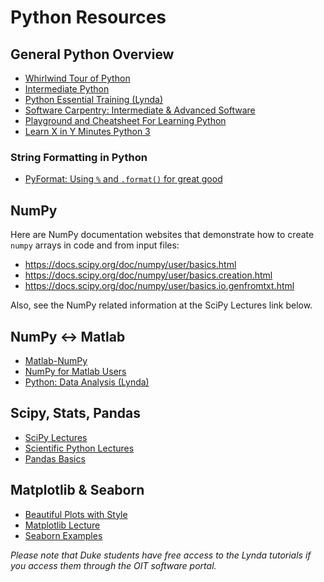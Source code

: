 # Python Resources

## General Python Overview
* [Whirlwind Tour of Python](https://github.com/jakevdp/WhirlwindTourOfPython)
* [Intermediate Python](http://book.pythontips.com/en/latest/index.html)
* [Python Essential Training (Lynda)](https://www.lynda.com/Python-tutorials/Python-Essential-Training/614299-2.html)
* [Software Carpentry: Intermediate & Advanced Software](https://intermediate-and-advanced-software-carpentry.readthedocs.io/en/latest/index.html)
* [Playground and Cheatsheet For Learning Python](https://github.com/trekhleb/learn-python)
* [Learn X in Y Minutes Python 3](https://learnxinyminutes.com/docs/python3/)

### String Formatting in Python
* [PyFormat: Using `%` and `.format()` for great good](https://pyformat.info/)

## NumPy
 Here are NumPy documentation websites
 that demonstrate how to create `numpy` arrays in code and from input
 files:
  * <https://docs.scipy.org/doc/numpy/user/basics.html>
  * <https://docs.scipy.org/doc/numpy/user/basics.creation.html>
  * <https://docs.scipy.org/doc/numpy/user/basics.io.genfromtxt.html>
  
Also, see the NumPy related information at the SciPy Lectures link below.

## NumPy <-> Matlab
* [Matlab-NumPy](http://mathesaurus.sourceforge.net/matlab-numpy.html)
* [NumPy for Matlab Users](https://scipy.github.io/old-wiki/pages/NumPy_for_Matlab_Users)
* [Python: Data Analysis (Lynda)](https://www.lynda.com/Numpy-tutorials/Introduction-Data-Analysis-Python/419162-2.html?srchtrk=index%3a1%0alinktypeid%3a2%0aq%3apython%0apage%3a1%0as%3arelevance%0asa%3atrue%0aproducttypeid%3a2)

## Scipy, Stats, Pandas
* [SciPy Lectures](http://www.scipy-lectures.org/)
* [Scientific Python Lectures](https://nbviewer.jupyter.org/github/dpsanders/scientific-python-lectures/tree/master/)
* [Pandas Basics](http://earthpy.org/pandas-basics.html)

## Matplotlib & Seaborn
* [Beautiful Plots with Style](http://www.futurile.net/2016/02/27/matplotlib-beautiful-plots-with-style/)
* [Matplotlib Lecture](https://nbviewer.jupyter.org/github/dpsanders/scientific-python-lectures/blob/master/Lecture-4-Matplotlib.ipynb)
* [Seaborn Examples](https://seaborn.pydata.org/examples/index.html)

*Please note that Duke students have free access to the Lynda tutorials if you access them through the OIT software portal.*
